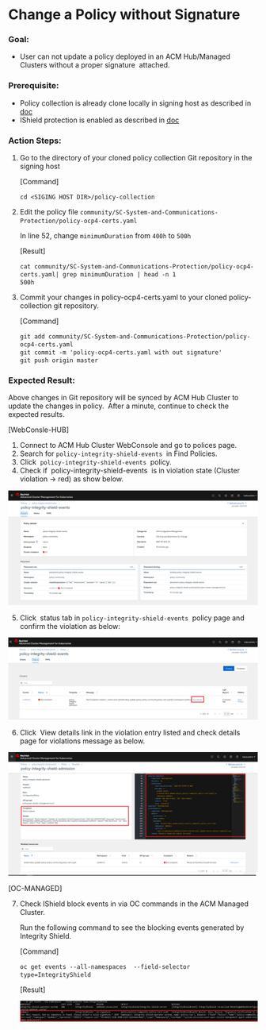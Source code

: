# Change a Policy without Signature

### Goal:
- User can not update a policy deployed in an ACM Hub/Managed Clusters without a proper signature  attached.

### Prerequisite: 
- Policy collection is already clone locally in signing host as described in [doc](../prerequisite-setup/GIT_CLONE_POLICY_COLLECTION.md)
- IShield protection is enabled as described in [doc](../install-scenarios/DEPLOY_ISHIELD.md)
 
### Action Steps:
1. Go to the directory of your cloned policy collection Git repository in the signing host

   [Command]
   ```
   cd <SIGING HOST DIR>/policy-collection
   ```
   
   
2. Edit the policy file `community/SC-System-and-Communications-Protection/policy-ocp4-certs.yaml`
   
   In line 52, change `minimumDuration` from `400h` to `500h`

   [Result]
   ```
   cat community/SC-System-and-Communications-Protection/policy-ocp4-certs.yaml| grep minimumDuration | head -n 1
   500h
   ```
   
3. Commit your changes in policy-ocp4-certs.yaml to your cloned policy-collection git repository.

   [Command]
   ```
   git add community/SC-System-and-Communications-Protection/policy-ocp4-certs.yaml
   git commit -m 'policy-ocp4-certs.yaml with out signature'
   git push origin master
   ```
   
 
   
### Expected Result:

Above changes in Git repository will be synced by ACM Hub Cluster to update the changes in policy.  
After a minute, continue to check the expected results.
    
[WebConsle-HUB]

1. Connect to ACM Hub Cluster WebConsole and go to polices page.
2. Search for `policy-integrity-shield-events`  in Find Policies.  
3. Click  `policy-integrity-shield-events`  policy. 
4. Check if  policy-integrity-shield-events  is in violation state (Cluster violation -> red) as show below.
     
  ![Policy Violation](../images/policy-integrity-shield-status-violation.PNG)
    
5. Click  status tab in `policy-integrity-shield-events`  policy page and confirm the violation as below:
    
  ![Policy Violation Status](../images/policy-integrity-shield-status-violation-statys.PNG) 
  
6. Click  View details link in the violation entry listed and check details page for violations message as below.
  
  ![Policy Violation Status Detail](../images/policy-integrity-shield-status-violation-status-detail.PNG)  
   
[OC-MANAGED]

7. Check IShield block events in via OC commands in the ACM Managed Cluster.

   Run the following command to see the blocking events generated by Integrity Shield.
   
   [Command]
   ```
   oc get events --all-namespaces  --field-selector type=IntegrityShield
   ```
   
   [Result]
   
   ![Block Events](../images/ishield-log.PNG)

